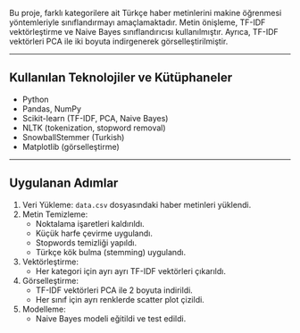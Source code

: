 

Bu proje, farklı kategorilere ait Türkçe haber metinlerini makine öğrenmesi yöntemleriyle sınıflandırmayı amaçlamaktadır. Metin önişleme, TF-IDF vektörleştirme ve Naive Bayes sınıflandırıcısı kullanılmıştır. Ayrıca, TF-IDF vektörleri PCA ile iki boyuta indirgenerek görselleştirilmiştir.

---

## Kullanılan Teknolojiler ve Kütüphaneler

- Python
- Pandas, NumPy
- Scikit-learn (TF-IDF, PCA, Naive Bayes)
- NLTK (tokenization, stopword removal)
- SnowballStemmer (Turkish)
- Matplotlib (görselleştirme)

---

##  Uygulanan Adımlar

1. Veri Yükleme: `data.csv` dosyasındaki haber metinleri yüklendi.
2. Metin Temizleme:
   - Noktalama işaretleri kaldırıldı.
   - Küçük harfe çevirme uygulandı.
   - Stopwords temizliği yapıldı.
   - Türkçe kök bulma (stemming) uygulandı.
3. Vektörleştirme:
   - Her kategori için ayrı ayrı TF-IDF vektörleri çıkarıldı.
4. Görselleştirme:
   - TF-IDF vektörleri PCA ile 2 boyuta indirildi.
   - Her sınıf için ayrı renklerde scatter plot çizildi.
5. Modelleme:
   - Naive Bayes modeli eğitildi ve test edildi.

